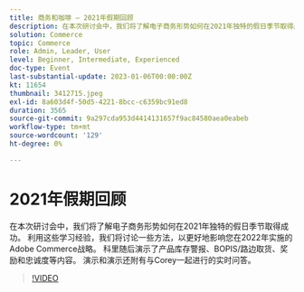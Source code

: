 ```yaml
---
title: 商务和咖啡 — 2021年假期回顾
description: 在本次研讨会中，我们将了解电子商务形势如何在2021年独特的假日季节取得成功。 利用这些学习经验，我们将讨论一些方法，以更好地影响您在2022年实施的Adobe Commerce战略。 科里随后演示了产品库存警报、BOPIS/路边取货、奖励和忠诚度等内容。 演示和演示还附有与Corey一起进行的实时问答。
solution: Commerce
topic: Commerce
role: Admin, Leader, User
level: Beginner, Intermediate, Experienced
doc-type: Event
last-substantial-update: 2023-01-06T00:00:00Z
kt: 11654
thumbnail: 3412715.jpeg
exl-id: 8a603d4f-50d5-4221-8bcc-c6359bc91ed8
duration: 3565
source-git-commit: 9a297cda953d4414131657f9ac84580aea0eabeb
workflow-type: tm+mt
source-wordcount: '129'
ht-degree: 0%

---
```


# 2021年假期回顾

在本次研讨会中，我们将了解电子商务形势如何在2021年独特的假日季节取得成功。 利用这些学习经验，我们将讨论一些方法，以更好地影响您在2022年实施的Adobe Commerce战略。 科里随后演示了产品库存警报、BOPIS/路边取货、奖励和忠诚度等内容。 演示和演示还附有与Corey一起进行的实时问答。

>[!VIDEO](https://video.tv.adobe.com/v/3412715/?quality=12&learn=on)
